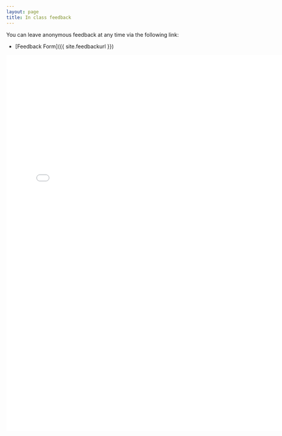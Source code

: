 ```yaml
---
layout: page
title: In class feedback
---
```


You can leave anonymous feedback at any time via the following link:

* [Feedback Form]({{ site.feedbackurl }})

<iframe src="{{ site.feedbackurl }}/viewform?embedded=true" width="760" height="1000" frameborder="0" marginheight="0" marginwidth="0">Loading...</iframe>
